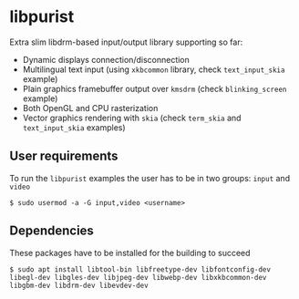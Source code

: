 # libpurist

Extra slim libdrm-based input/output library supporting so far:

* Dynamic displays connection/disconnection
* Multilingual text input (using `xkbcommon` library, check `text_input_skia` example)
* Plain graphics framebuffer output over `kmsdrm` (check `blinking_screen` example)
* Both OpenGL and CPU rasterization
* Vector graphics rendering with `skia` (check `term_skia` and `text_input_skia` examples)


## User requirements
To run the `libpurist` examples the user has to be in two groups: `input` and `video`

    $ sudo usermod -a -G input,video <username>


## Dependencies

These packages have to be installed for the building to succeed

    $ sudo apt install libtool-bin libfreetype-dev libfontconfig-dev libegl-dev libgles-dev libjpeg-dev libwebp-dev libxkbcommon-dev libgbm-dev libdrm-dev libevdev-dev
